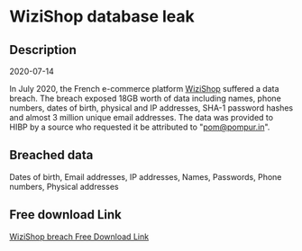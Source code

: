 # WiziShop database leak

## Description

2020-07-14

In July 2020, the French e-commerce platform <a href="https://www.wizishop.fr/" target="_blank" rel="noopener">WiziShop</a> suffered a data breach. The breach exposed 18GB worth of data including names, phone numbers, dates of birth, physical and IP addresses, SHA-1 password hashes and almost 3 million unique email addresses. The data was provided to HIBP by a source who requested it be attributed to &quot;pom@pompur.in&quot;.

## Breached data

Dates of birth, Email addresses, IP addresses, Names, Passwords, Phone numbers, Physical addresses

## Free download Link

[WiziShop breach Free Download Link](https://link-to.net/1229997/897.4826424255426/dynamic/?r=aHR0cHM6Ly93d3cubWVkaWFmaXJlLmNvbS92aWV3L3o3elA4d2dLRTlNRTJEVS93aXppc2hvcC5mci9maWxl)